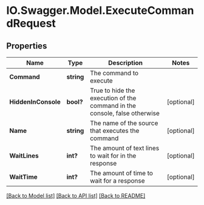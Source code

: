 # IO.Swagger.Model.ExecuteCommandRequest
## Properties

Name | Type | Description | Notes
------------ | ------------- | ------------- | -------------
**Command** | **string** | The command to execute | 
**HiddenInConsole** | **bool?** | True to hide the execution of the command in the console, false otherwise | [optional] 
**Name** | **string** | The name of the source that executes the command | [optional] 
**WaitLines** | **int?** | The amount of text lines to wait for in the response | [optional] 
**WaitTime** | **int?** | The amount of time to wait for a response | [optional] 

[[Back to Model list]](../README.md#documentation-for-models) [[Back to API list]](../README.md#documentation-for-api-endpoints) [[Back to README]](../README.md)

